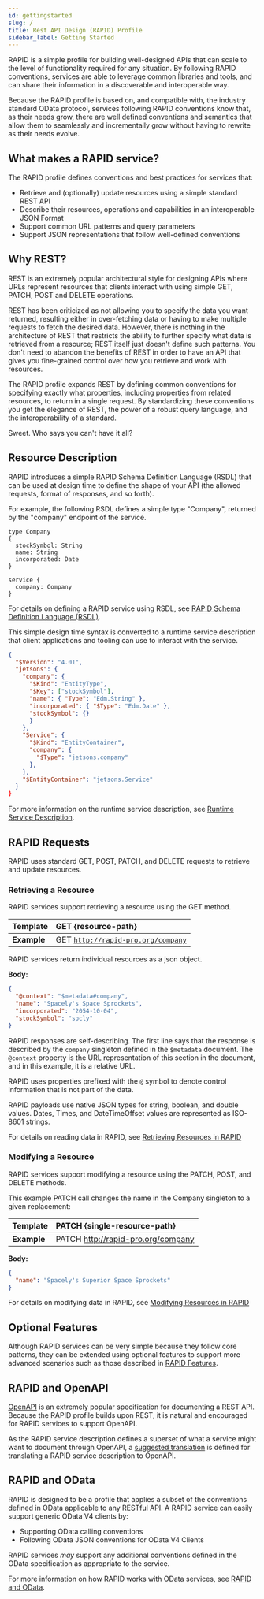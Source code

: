 ```yaml
---
id: gettingstarted
slug: /
title: Rest API Design (RAPID) Profile
sidebar_label: Getting Started
---
```


<!--
import InteractiveQuerying from '../website/src/components/documentation-queries/InteractiveQuerying.js';

import TemplateRequest from '../website/src/components/documentation-queries/TemplateRequest.js';

import Request from '../website/src/components/documentation-queries/Request.js';
-->

RAPID is a simple profile for building well-designed APIs that can scale to the level of functionality required for any situation.
By following RAPID conventions, services are able to leverage common libraries and tools,
and can share their information in a discoverable and interoperable way.

Because the RAPID profile is based on, and compatible with, the industry standard OData protocol,
services following RAPID conventions know that, as their needs grow,
there are well defined conventions and semantics that allow them to seamlessly and incrementally grow without having to rewrite as their needs evolve.

## What makes a RAPID service?

The RAPID profile defines conventions and best practices for services that:

- Retrieve and (optionally) update resources using a simple standard REST API
- Describe their resources, operations and capabilities in an interoperable JSON Format
- Support common URL patterns and query parameters
- Support JSON representations that follow well-defined conventions

## Why REST?

REST is an extremely popular architectural style for designing APIs where URLs represent resources that clients
interact with using simple GET, PATCH, POST and DELETE operations.

REST has been criticized as not allowing you to specify the data you want returned,
resulting either in over-fetching data or having to make multiple requests to fetch the desired data.
However, there is nothing in the architecture of REST that restricts the ability to further specify what data is retrieved from a resource;
REST itself just doesn't define such patterns.
You don't need to abandon the benefits of REST in order to have an API that gives you fine-grained control over how you retrieve and work with resources.

The RAPID profile expands REST by defining common conventions for specifying exactly what properties,
including properties from related resources, to return in a single request.
By standardizing these conventions you get the elegance of REST, the power of a robust query language,
and the interoperability of a standard.

Sweet. Who says you can't have it all?

## Resource Description

RAPID introduces a simple RAPID Schema Definition Language (RSDL) that can be used at design time to define the shape of your API (the allowed requests, format of responses, and so forth).

For example, the following RSDL defines a simple type "Company", returned by the "company" endpoint of the service.

```rsdl
type Company
{
  stockSymbol: String
  name: String
  incorporated: Date
}

service {
  company: Company
}
```

For details on defining a RAPID service using RSDL, see [RAPID Schema Definition Language (RSDL)](./rsdl/rsdl-intro).

This simple design time syntax is converted to a runtime service description that client applications and tooling can use to interact with the service.

```json
{
  "$Version": "4.01",
  "jetsons": {
    "company": {
      "$Kind": "EntityType",
      "$Key": ["stockSymbol"],
      "name": { "Type": "Edm.String" },
      "incorporated": { "$Type": "Edm.Date" },
      "stockSymbol": {}
      }
    },
    "Service": {
      "$Kind": "EntityContainer",
      "company": {
        "$Type": "jetsons.company"
      },
    },
    "$EntityContainer": "jetsons.Service"
  }
}
```

For more information on the runtime service description, see [Runtime Service Description](./spec/rapid-pro-resource_description.md).

## RAPID Requests

RAPID uses standard GET, POST, PATCH, and DELETE requests to retrieve and update resources.

### Retrieving a Resource

RAPID services support retrieving a resource using the GET method.

<!--
<TemplateRequest command="GET" query="{resource-path}"/>

<InteractiveQuerying defaultQuery="company" id="1"/>
-->

| Template    | GET {resource-path}                                                             |
| ----------- | :------------------------------------------------------------------------------ |
| **Example** | GET [`http://rapid-pro.org/company`](https://jetsons.azurewebsites.net/company) |

RAPID services return individual resources as a json object.

**Body:**

```json
{
  "@context": "$metadata#company",
  "name": "Spacely's Space Sprockets",
  "incorporated": "2054-10-04",
  "stockSymbol": "spcly"
}
```

RAPID responses are self-describing.
The first line says that the response is described by the `company` singleton defined in the `$metadata` document.
The `@context` property is the URL representation of this section in the document, and in this example, it is a relative URL.

RAPID uses properties prefixed with the `@` symbol to denote control information that is not part of the data.

RAPID payloads use native JSON types for string, boolean, and double values.
Dates, Times, and DateTimeOffset values are represented as ISO-8601 strings.

For details on reading data in RAPID, see [Retrieving Resources in RAPID](./rapid-pro-read.md)

### Modifying a Resource

RAPID services support modifying a resource using the PATCH, POST, and DELETE methods.

This example PATCH call changes the name in the Company singleton to a given replacement:

| Template    | PATCH {single-resource-path}       |
| ----------- | :--------------------------------- |
| **Example** | PATCH http://rapid-pro.org/company |

**Body:**

```json
{
  "name": "Spacely's Superior Space Sprockets"
}
```

For details on modifying data in RAPID, see [Modifying Resources in RAPID](./rapid-pro-data_modification.md)

## Optional Features

Although RAPID services can be very simple because they follow core patterns, they can be extended using optional features
to support more advanced scenarios such as those described in [RAPID Features](./spec/rapid-pro-features.md).

## RAPID and OpenAPI

[OpenAPI](https://www.openapis.org/) is an extremely popular specification for documenting a REST API.
Because the RAPID profile builds upon REST, it is natural and encouraged for RAPID services to support OpenAPI.

As the RAPID service description defines a superset of what a service might want to document through OpenAPI,
a [suggested translation](http://docs.oasis-open.org/odata/odata-openapi/v1.0/odata-openapi-v1.0.html)
is defined for translating a RAPID service description to OpenAPI.

## RAPID and OData

RAPID is designed to be a profile that applies a subset of the conventions defined in OData applicable to any RESTful API.
A RAPID service can easily support generic OData V4 clients by:

- Supporting OData calling conventions
- Following OData JSON conventions for OData V4 Clients

RAPID services _may_ support any additional conventions defined in the OData specification as appropriate to the service.

For more information on how RAPID works with OData services, see [RAPID and OData](./related/rapid-pro-odata.md).
